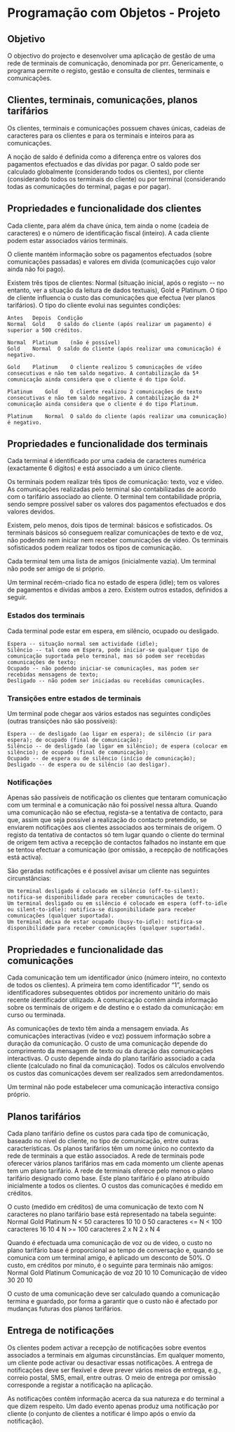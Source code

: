 # Programação com Objetos - Projeto

## Objetivo
O objectivo do projecto e desenvolver uma aplicação de gestão de uma rede de terminais de comunicação, denominada por prr. Genericamente, o programa permite o registo, gestão e consulta de clientes, terminais e comunicações.

## Clientes, terminais, comunicações, planos tarifários

Os clientes, terminais e comunicações possuem chaves únicas, cadeias de caracteres para os clientes e para os terminais e inteiros para as comunicações.

A noção de saldo é definida como a diferença entre os valores dos pagamentos efectuados e das dívidas por pagar. O saldo pode ser calculado globalmente (considerando todos os clientes), por cliente (considerando todos os terminais do cliente) ou por terminal (considerando todas as comunicações do terminal, pagas e por pagar).

## Propriedades e funcionalidade dos clientes

Cada cliente, para além da chave única, tem ainda o nome (cadeia de caracteres) e o número de identificação fiscal (inteiro). A cada cliente podem estar associados vários terminais.

O cliente mantém informação sobre os pagamentos efectuados (sobre comunicações passadas) e valores em dívida (comunicações cujo valor ainda não foi pago).

Existem três tipos de clientes: Normal (situação inicial, após o registo -- no entanto, ver a situação da leitura de dados textuais), Gold e Platinum. O tipo de cliente influencia o custo das comunicações que efectua (ver planos tarifários). O tipo do cliente evolui nas seguintes condições:
```
Antes 	Depois 	Condição
Normal 	Gold 	O saldo do cliente (após realizar um pagamento) é superior a 500 créditos.

Normal 	Platinum 	(não é possível)
Gold 	Normal 	O saldo do cliente (após realizar uma comunicação) é negativo.

Gold 	Platinum 	O cliente realizou 5 comunicações de vídeo consecutivas e não tem saldo negativo. A contabilização da 5ª comunicação ainda considera que o cliente é do tipo Gold.

Platinum 	Gold 	O cliente realizou 2 comunicações de texto consecutivas e não tem saldo negativo. A contabilização da 2ª comunicação ainda considera que o cliente é do tipo Platinum.

Platinum 	Normal 	O saldo do cliente (após realizar uma comunicação) é negativo.
```

## Propriedades e funcionalidade dos terminais

Cada terminal é identificado por uma cadeia de caracteres numérica (exactamente 6 dígitos) e está associado a um único cliente.

Os terminais podem realizar três tipos de comunicação: texto, voz e vídeo. As comunicações realizadas pelo terminal são contabilizadas de acordo com o tarifário associado ao cliente. O terminal tem contabilidade própria, sendo sempre possível saber os valores dos pagamentos efectuados e dos valores devidos.

Existem, pelo menos, dois tipos de terminal: básicos e sofisticados. Os terminais básicos só conseguem realizar comunicações de texto e de voz, não podendo nem iniciar nem receber comunicações de vídeo. Os terminais sofisticados podem realizar todos os tipos de comunicação.

Cada terminal tem uma lista de amigos (inicialmente vazia). Um terminal não pode ser amigo de si próprio.

Um terminal recém-criado fica no estado de espera (idle); tem os valores de pagamentos e dívidas ambos a zero. Existem outros estados, definidos a seguir.

### Estados dos terminais

Cada terminal pode estar em espera, em silêncio, ocupado ou desligado.

    Espera -- situação normal sem actividade (idle);
    Silêncio -- tal como em Espera, pode iniciar-se qualquer tipo de comunicação suportada pelo terminal, mas só podem ser recebidas comunicações de texto;
    Ocupado -- não podendo iniciar-se comunicações, mas podem ser recebidas mensagens de texto;
    Desligado -- não podem ser iniciadas ou recebidas comunicações.

### Transições entre estados de terminais

Um terminal pode chegar aos vários estados nas seguintes condições (outras transições não são possíveis):

    Espera -- de desligado (ao ligar em espera); de silêncio (ir para espera); de ocupado (final de comunicação);
    Silêncio -- de desligado (ao ligar em silêncio); de espera (colocar em silêncio); de ocupado (final de comunicação);
    Ocupado -- de espera ou de silêncio (início de comunicação);
    Desligado -- de espera ou de silêncio (ao desligar).

### Notificações

Apenas são passíveis de notificação os clientes que tentaram comunicação com um terminal e a comunicação não foi possível nessa altura. Quando uma comunicação não se efectua, regista-se a tentativa de contacto, para que, assim que seja possível a realização do contacto pretendido, se enviarem notificações aos clientes associados aos terminais de origem. O registo da tentativa de contactos só tem lugar quando o cliente do terminal de origem tem activa a recepção de contactos falhados no instante em que se tentou efectuar a comunicação (por omissão, a recepção de notificações está activa).

São geradas notificações e é possível avisar um cliente nas seguintes circunstâncias:

    Um terminal desligado é colocado em silêncio (off-to-silent): notifica-se disponibilidade para receber comunicações de texto.
    Um terminal desligado ou em silêncio é colocado em espera (off-to-idle ou silent-to-idle): notifica-se disponibilidade para receber comunicações (qualquer suportada).
    Um terminal deixa de estar ocupado (busy-to-idle): notifica-se disponibilidade para receber comunicações (qualquer suportada).

## Propriedades e funcionalidade das comunicações

Cada comunicação tem um identificador único (número inteiro, no contexto de todos os clientes). A primeira tem como identificador “1”, sendo os identificadores subsequentes obtidos por incremento unitário do mais recente identificador utilizado. A comunicação contém ainda informação sobre os terminais de origem e de destino e o estado da comunicação: em curso ou terminada.

As comunicações de texto têm ainda a mensagem enviada. As comunicações interactivas (vídeo e voz) possuem informação sobre a duração da comunicação. O custo de uma comunicação depende do comprimento da mensagem de texto ou da duração das comunicações interactivas. O custo depende ainda do plano tarifário associado a cada cliente (calculado no final da comunicação). Todos os cálculos envolvendo os custos das comunicações devem ser realizados sem arredondamentos.

Um terminal não pode estabelecer uma comunicação interactiva consigo próprio.

## Planos tarifários

Cada plano tarifário define os custos para cada tipo de comunicação, baseado no nível do cliente, no tipo de comunicação, entre outras características. Os planos tarifários têm um nome único no contexto da rede de terminais a que estão associados. A rede de terminais pode oferecer vários planos tarifários mas em cada momento um cliente apenas tem um plano tarifário. A rede de terminais oferece pelo menos o plano tarifário designado como base. Este plano tarifário é o plano atribuído inicialmente a todos os clientes. O custos das comunicações é medido em créditos.

O custo (medido em créditos) de uma comunicação de texto com N caracteres no plano tarifário base está representado na tabela seguinte:
	Normal 	Gold 	Platinum
N < 50 caracteres 	10 	10 	0
50 caracteres <= N < 100 caracteres 	16 	10 	4
N >= 100 caracteres 	2 x N 	2 x N 	4

Quando é efectuada uma comunicação de voz ou de vídeo, o custo no plano tarifário base é proporcional ao tempo de conversação e, quando se comunica com um terminal amigo, é aplicado um desconto de 50%. O custo, em créditos por minuto, é o seguinte para terminais não amigos:
	Normal 	Gold 	Platinum
Comunicação de voz 	20 	10 	10
Comunicação de vídeo 	30 	20 	10

O custo de uma comunicação deve ser calculado quando a comunicação termina e guardado, por forma a garantir que o custo não é afectado por mudanças futuras dos planos tarifários.

## Entrega de notificações

Os clientes podem activar a recepção de notificações sobre eventos associados a terminais em algumas circunstâncias. Em qualquer momento, um cliente pode activar ou desactivar essas notificações. A entrega de notificações deve ser flexível e deve prever vários meios de entrega, e.g., correio postal, SMS, email, entre outras. O meio de entrega por omissão corresponde a registar a notificação na aplicação.

As notificações contêm informação acerca da sua natureza e do terminal a que dizem respeito. Um dado evento apenas produz uma notificação por cliente (o conjunto de clientes a notificar é limpo após o envio da notificação). 